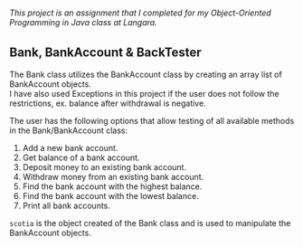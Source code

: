 ###### This project is an assignment that I completed for my Object-Oriented Programming in Java class at Langara.

## Bank, BankAccount & BackTester

The Bank class utilizes the BankAccount class by creating an array list of BankAccount objects.  
I have also used Exceptions in this project if the user does not follow the restrictions, ex. balance after withdrawal is negative.

The user has the following options that allow testing of all available methods in the Bank/BankAccount class:
1. Add a new bank account.
2. Get balance of a bank account.
3. Deposit money to an existing bank account.
4. Withdraw money from an existing bank account.
5. Find the bank account with the highest balance.
6. Find the bank account with the lowest balance.
7. Print all bank accounts.

<code>scotia</code> is the object created of the Bank class and is used to manipulate the BankAccount objects.
